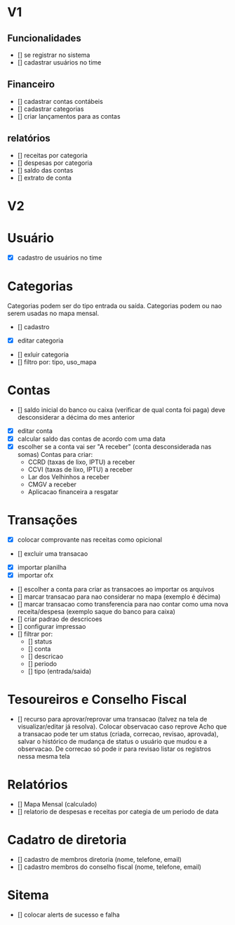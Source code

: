 # V1
## Funcionalidades
- [] se registrar no sistema
- [] cadastrar usuários no time
## Financeiro
- [] cadastrar contas contábeis
- [] cadastrar categorias
- [] criar lançamentos para as contas
## relatórios
- [] receitas por categoria
- [] despesas por categoria
- [] saldo das contas
- [] extrato de conta

# V2
# Usuário
- [x] cadastro de usuários no time

# Categorias
Categorias podem ser do tipo entrada ou saída.
Categorias podem ou nao serem usadas no mapa mensal.
- [] cadastro
- [x] editar categoria
- [] exluir categoria
- [] filtro por: tipo, uso_mapa

# Contas
- [] saldo inicial do banco ou caixa (verificar de qual conta foi paga) deve desconsiderar a décima do mes anterior
- [x] editar conta
- [x] calcular saldo das contas de acordo com uma data
- [x] escolher se a conta vai ser "A receber" (conta desconsiderada nas somas)
Contas para criar:
    - CCRD (taxas de lixo, IPTU) a receber
    - CCVI (taxas de lixo, IPTU) a receber
    - Lar dos Velhinhos a receber
    - CMGV a receber
    - Aplicacao financeira a resgatar

# Transações
- [x] colocar comprovante nas receitas como opicional
- [] excluir uma transacao
- [x] importar planilha
- [x] importar ofx
- [] escolher a conta para criar as transacoes ao importar os arquivos
- [] marcar transacao para nao considerar no mapa (exemplo é décima)
- [] marcar transacao como transferencia para nao contar como uma nova receita/despesa (exemplo saque do banco para caixa)
- [] criar padrao de descricoes
- [] configurar impressao
- [] filtrar por:
    - [] status
    - [] conta
    - [] descricao
    - [] periodo
    - [] tipo (entrada/saida)

# Tesoureiros e Conselho Fiscal
- [] recurso para aprovar/reprovar uma transacao (talvez na tela de visualizar/editar já resolva). Colocar observacao caso reprove
Acho que a transacao pode ter um status (criada, correcao, revisao, aprovada), salvar o histórico de mudança de status o usuário que mudou e a observacao.
De correcao só pode ir para revisao
listar os registros nessa mesma tela

# Relatórios
- [] Mapa Mensal (calculado)
- [] relatorio de despesas e receitas por categia de um periodo de data

# Cadatro de diretoria
- [] cadastro de membros diretoria (nome, telefone, email)
- [] cadastro membros do conselho fiscal (nome, telefone, email)

# Sitema
- [] colocar alerts de sucesso e falha
